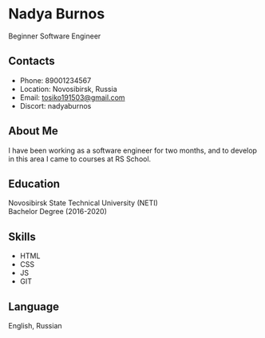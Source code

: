 
# Nadya Burnos  
Beginner Software Engineer

## Contacts
* Phone: 89001234567
* Location: Novosibirsk, Russia
* Email: tosiko191503@gmail.com
* Discort: nadyaburnos

## About Me
I have been working as a software engineer for two months, and to develop in this area I came to courses at RS School.

## Education  
Novosibirsk State Technical University (NETI)  
Bachelor Degree (2016-2020)

## Skills
* HTML
* CSS
* JS
* GIT

## Language
English, Russian



